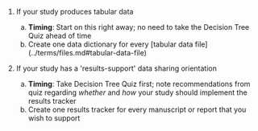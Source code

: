 1. If your study produces tabular data
    <ol type="a">
        <li><b>Timing</b>: Start on this right away; no need to take the Decision Tree Quiz ahead of time</li>
        <li>Create one data dictionary for every [tabular data file](../terms/files.md#tabular-data-file)</li>
    </ol>

2. If your study has a 'results-support' data sharing orientation
    <ol type="a">
        <li><b>Timing</b>: Take Decision Tree Quiz first; note recommendations from quiz regarding <i>whether</i> and <i>how</i> your study should implement the results tracker</li>
        <li>Create one results tracker for every manuscript or report that you wish to support</li>
    </ol>